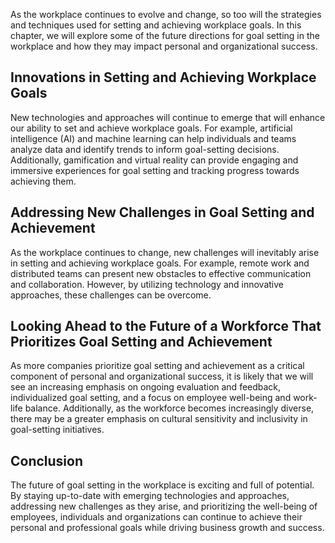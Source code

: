
As the workplace continues to evolve and change, so too will the strategies and techniques used for setting and achieving workplace goals. In this chapter, we will explore some of the future directions for goal setting in the workplace and how they may impact personal and organizational success.

Innovations in Setting and Achieving Workplace Goals
----------------------------------------------------

New technologies and approaches will continue to emerge that will enhance our ability to set and achieve workplace goals. For example, artificial intelligence (AI) and machine learning can help individuals and teams analyze data and identify trends to inform goal-setting decisions. Additionally, gamification and virtual reality can provide engaging and immersive experiences for goal setting and tracking progress towards achieving them.

Addressing New Challenges in Goal Setting and Achievement
---------------------------------------------------------

As the workplace continues to change, new challenges will inevitably arise in setting and achieving workplace goals. For example, remote work and distributed teams can present new obstacles to effective communication and collaboration. However, by utilizing technology and innovative approaches, these challenges can be overcome.

Looking Ahead to the Future of a Workforce That Prioritizes Goal Setting and Achievement
----------------------------------------------------------------------------------------

As more companies prioritize goal setting and achievement as a critical component of personal and organizational success, it is likely that we will see an increasing emphasis on ongoing evaluation and feedback, individualized goal setting, and a focus on employee well-being and work-life balance. Additionally, as the workforce becomes increasingly diverse, there may be a greater emphasis on cultural sensitivity and inclusivity in goal-setting initiatives.

Conclusion
----------

The future of goal setting in the workplace is exciting and full of potential. By staying up-to-date with emerging technologies and approaches, addressing new challenges as they arise, and prioritizing the well-being of employees, individuals and organizations can continue to achieve their personal and professional goals while driving business growth and success.
